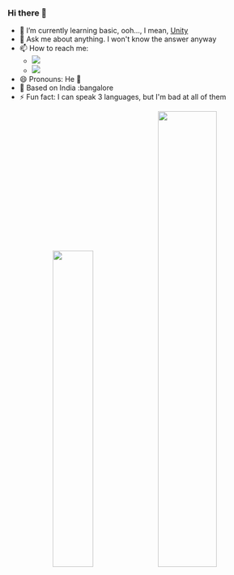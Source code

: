 <!--
**lovinmaxwell/lovinmaxwell** is a ✨ _special_ ✨ repository because its `README.md` (this file) appears on your GitHub profile.

Here are some ideas to get you started:

- 🔭 I’m currently working on ...
- 🌱 I’m currently learning ...
- 👯 I’m looking to collaborate on ...
- 🤔 I’m looking for help with ...
- 💬 Ask me about ...
- 📫 How to reach me: ...
- 😄 Pronouns: ...
- ⚡ Fun fact: ...
-->


### Hi there 👋

- 🌱 I’m currently learning basic, ooh..., I mean, [Unity](https://unity.com/)
- 💬 Ask me about anything. I won't know the answer anyway
- 📫 How to reach me:
   - <a title="Discord" href="https://discord.gg/674gpDQUVq">
       <img src="https://img.shields.io/discord/809528329337962516?label=discord&logo=discord" />
     </a>
   - <a title="Twitter" href="https://twitter.com/lovin_maxwell">
       <img src="https://img.shields.io/badge/twitter-lovin_maxwell-blue?style=flat-square&color=7A7574&labelColor=0078D7">
     </a>
- 😄 Pronouns: He 🌈
- 📌 Based on India :bangalore
- ⚡ Fun fact: I can speak 3 languages, but I'm bad at all of them

<div align="center">
   <img width="40%" src="https://github-readme-stats.vercel.app/api/top-langs/?username=lovinmaxwell&theme=dark&layout=compact" /> <img width="48%" src="https://github-readme-stats.vercel.app/api?username=lovinmaxwell&show_icons=true&theme=dark" />
</div>
